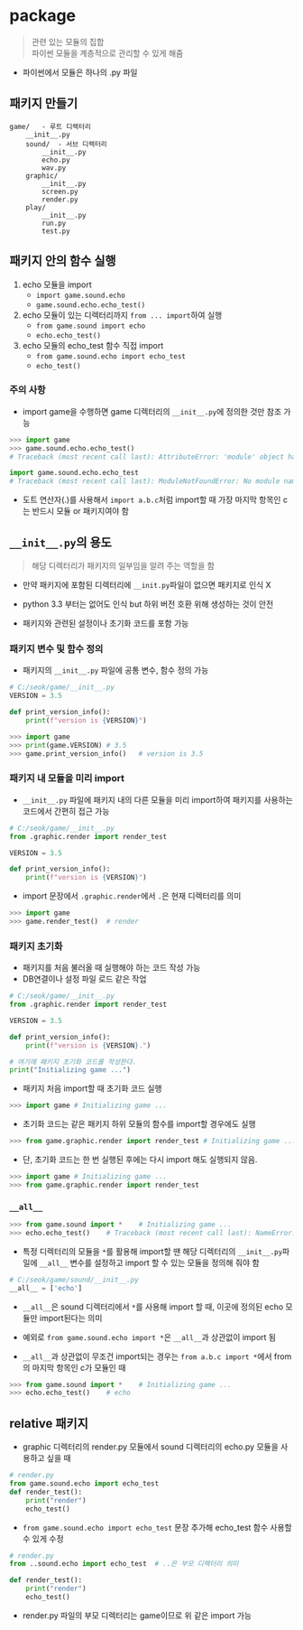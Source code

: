 # package

> 관련 있는 모듈의 집합  
> 파이썬 모듈을 계층적으로 관리할 수 있게 해줌

- 파이썬에서 모듈은 하나의 .py 파일

## 패키지 만들기

```
game/   - 루트 디렉터리
    __init__.py
    sound/  - 서브 디렉터리
        __init__.py
        echo.py
        wav.py
    graphic/
        __init__.py
        screen.py
        render.py
    play/
        __init__.py
        run.py
        test.py
```

## 패키지 안의 함수 실행

1. echo 모듈을 import
   - `import game.sound.echo`
   - `game.sound.echo.echo_test()`
2. echo 모듈이 있는 디렉터리까지 `from ... import`하여 실행
   - `from game.sound import echo`
   - `echo.echo_test()`
3. echo 모듈의 echo_test 함수 직접 import
   - `from game.sound.echo import echo_test`
   - `echo_test()`

### 주의 사항

- import game을 수행하면 game 디렉터리의 `__init__.py`에 정의한 것만 참조 가능

```python
>>> import game
>>> game.sound.echo.echo_test()
# Traceback (most recent call last): AttributeError: 'module' object has no attribute 'sound'
```

```python
import game.sound.echo.echo_test
# Traceback (most recent call last): ModuleNotFoundError: No module named 'game.sound.echo.echo_test'; 'game.sound.echo' is not a package
```

- 도트 연산자(.)를 사용해서 `import a.b.c`처럼 import할 때 가장 마지막 항목인 c는 반드시 모듈 or 패키지여야 함

## `__init__.py`의 용도

> 해당 디렉터리가 패키지의 일부임을 알려 주는 역할을 함

- 만약 패키지에 포함된 디렉터리에 `__init.py`파일이 없으면 패키지로 인식 X

- python 3.3 부터는 없어도 인식 but 하위 버전 호환 위해 생성하는 것이 안전

- 패키지와 관련된 설정이나 초기화 코드를 포함 가능

### 패키지 변수 및 함수 정의

- 패키지의 `__init__.py` 파일에 공통 변수, 함수 정의 가능

```python
# C:/seok/game/__init__.py
VERSION = 3.5

def print_version_info():
    print(f"version is {VERSION}")
```

```python
>>> import game
>>> print(game.VERSION) # 3.5
>>> game.print_version_info()   # version is 3.5
```

### 패키지 내 모듈을 미리 import

- `__init__.py` 파일에 패키지 내의 다른 모듈을 미리 import하여 패키지를 사용하는 코드에서 간편히 접근 가능

```python
# C:/seok/game/__init__.py
from .graphic.render import render_test

VERSION = 3.5

def print_version_info():
    print(f"version is {VERSION}")
```

- import 문장에서 `.graphic.render`에서 `.`은 현재 디렉터리를 의미

```python
>>> import game
>>> game.render_test()  # render
```

### 패키지 초기화

- 패키지를 처음 불러올 때 실행해야 하는 코드 작성 가능
- DB연결이나 설정 파일 로드 같은 작업

```python
# C:/seok/game/__init__.py
from .graphic.render import render_test

VERSION = 3.5

def print_version_info():
    print(f"version is {VERSION}.")

# 여기에 패키지 초기화 코드를 작성한다.
print("Initializing game ...")
```

- 패키지 처음 import할 때 초기화 코드 실행

```python
>>> import game # Initializing game ...
```

- 초기화 코드는 같은 패키지 하위 모듈의 함수를 import할 경우에도 실행

```python
>>> from game.graphic.render import render_test # Initializing game ...
```

- 단, 초기화 코드는 한 번 실행된 후에는 다시 import 해도 실행되지 않음.

```python
>>> import game # Initializing game ...
>>> from game.graphic.render import render_test
```

### `__all__`

```python
>>> from game.sound import *    # Initializing game ...
>>> echo.echo_test()    # Traceback (most recent call last): NameError: name 'echo' is not defined
```

- 특정 디렉터리의 모듈을 `*`를 활용해 import할 땐 해당 디렉터리의 `__init__.py`파일에 `__all__` 변수를 설정하고 import 할 수 있는 모듈을 정의해 줘야 함

```python
# C:/seok/game/sound/__init__.py
__all__ = ['echo']
```

- `__all__`은 sound 디렉터리에서 `*`를 사용해 import 할 때, 이곳에 정의된 echo 모듈만 import된다는 의미

- 예외로 `from game.sound.echo import *`은 `__all__`과 상관없이 import 됨

- `__all__`과 상관없이 무조건 import되는 경우는 `from a.b.c import *`에서 from의 마지막 항목인 c가 모듈인 때

```python
>>> from game.sound import *    # Initializing game ...
>>> echo.echo_test()    # echo
```

## relative 패키지

- graphic 디렉터리의 render.py 모듈에서 sound 디렉터리의 echo.py 모듈을 사용하고 싶을 때

```python
# render.py
from game.sound.echo import echo_test
def render_test():
    print("render")
    echo_test()
```

- `from game.sound.echo import echo_test` 문장 추가해 echo_test 함수 사용할 수 있게 수정

```python
# render.py
from ..sound.echo import echo_test  # ..은 부모 디렉터리 의미

def render_test():
    print("render")
    echo_test()
```

- render.py 파일의 부모 디렉터리는 game이므로 위 같은 import 가능